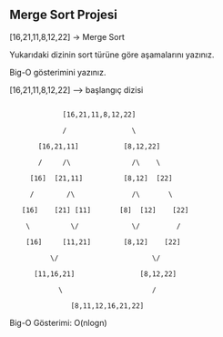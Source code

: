 ## Merge Sort Projesi

[16,21,11,8,12,22] -> Merge Sort

Yukarıdaki dizinin sort türüne göre aşamalarını yazınız.

Big-O gösterimini yazınız.

[16,21,11,8,12,22] --> başlangıç dizisi

```

             [16,21,11,8,12,22]

             /                \         
                              
       [16,21,11]           [8,12,22]

       /     /\               /\    \
      
     [16]  [21,11]          [8,12]  [22]

     /        /\              /\       \

   [16]    [21] [11]       [8]  [12]    [22]

    \          \/             \/         /

    [16]     [11,21]        [8,12]    [22]

          \/                       \/

      [11,16,21]                [8,12,22]

            \                      /

               [8,11,12,16,21,22]
```
Big-O Gösterimi: O(nlogn)
